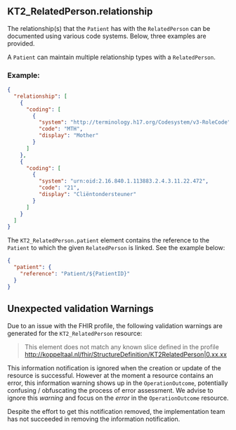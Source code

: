 
## KT2_RelatedPerson.relationship

The relationship(s) that the `Patient` has with the `RelatedPerson` can be documented using various code systems. Below, three examples are provided.

A `Patient` can maintain multiple relationship types with a `RelatedPerson`.

### Example:

```JSON
{
  "relationship": [
    {
      "coding": [
        {
          "system": "http://terminology.h17.org/Codesystem/v3-RoleCode",
          "code": "MTH",
          "display": "Mother"
        }
      ]
    },
    {
      "coding": [
        {
          "system": "urn:oid:2.16.840.1.113883.2.4.3.11.22.472",
          "code": "21",
          "display": "Cliëntondersteuner"
        }
      ]
    }
  ]
}
```

The `KT2_RelatedPerson.patient` element contains the reference to the `Patient` to which the given `RelatedPerson` is linked. See the example below:

```JSON
{
  "patient": {
    "reference": "Patient/${PatientID}"
  }
}
```

## Unexpected validation Warnings
<div class="dragon">

Due to an issue with the FHIR profile, the following validation warnings are generated for the `KT2_RelatedPerson` resource:

> This element does not match any known slice defined in the profile http://koppeltaal.nl/fhir/StructureDefinition/KT2RelatedPerson|0.xx.xx

This information notification is ignored when the creation or update of the resource is successful. However at the moment a resource contains an error, this information warning shows up in the `OperationOutcome`, potentially confusing / obfuscating the process of error assessment. We advise to ignore this _warning_ and focus on the _error_ in the `OperationOutcome` resource. 

Despite the effort to get this notification removed, the implementation team has not succeeded in removing the information notification. 
